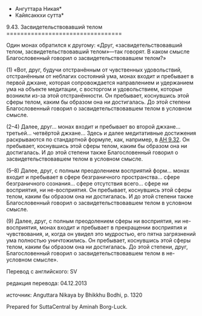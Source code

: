 * Ангуттара Никая*
* Кайясаккхи сутта*

9\.43\. Засвидетельствовавший телом
\=\=\=\=\=\=\=\=\=\=\=\=\=\=\=\=\=\=\=\=\=\=\=\=\=\=\=\=\=\=\=\=\=

Один монах обратился к другому: «Друг, «засвидетельствовавший телом, засвидетельствовавший телом»—так говорят\. В каком смысле Благословенный говорил о засвидетельствовавшем телом?»

\(1\) «Вот, друг, будучи отстранённым от чувственных удовольствий, отстранённым от неблагих состояний ума, монах входит и пребывает в первой джхане, которая сопровождается направлением и удержанием ума на объекте медитации, с восторгом и удовольствием, которые возникли из\-за этой отстранённости\. Он пребывает, коснувшись этой сферы телом, каким бы образом она ни достигалась\. До этой степени Благословенный говорил о засвидетельствовавшем телом в условном смысле\.

\(2–4\) Далее, друг… монах входит и пребывает во второй джхане… третьей… четвёртой джхане… Здесь и далее медитативные достижения раскрываются по стандартной формуле, как, например, в [АН 9\.32](/an9\.32/ru/sv)\. Он пребывает, коснувшись этой сферы телом, каким бы образом она ни достигалась\. И до этой степени также Благословенный говорил о засвидетельствовавшем телом в условном смысле\.

\(5–8\) Далее, друг, с полным преодолением восприятий форм… монах входит и пребывает в сфере безграничного пространства… сфере безграничного сознания… сфере отсутствия всего… сфере ни восприятия, ни не\-восприятия\. Он пребывает, коснувшись этой сферы телом, каким бы образом она ни достигалась\. И до этой степени также Благословенный говорил о засвидетельствовавшем телом в условном смысле\.

\(9\) Далее, друг, с полным преодолением сферы ни восприятия, ни не\-восприятия, монах входит и пребывает в прекращении восприятия и чувствования, и, когда он увидел это мудростью, его пятна загрязнений ума полностью уничтожились\. Он пребывает, коснувшись этой сферы телом, каким бы образом она ни достигалась\. До этой степени, друг, Благословенный говорил о засвидетельствовавшем телом в не\-условном смысле»\.

Перевод с английского: SV

редакция перевода: 04\.12\.2013

источник: Anguttara Nikaya by Bhikkhu Bodhi, p\. 1320

Prepared for SuttaCentral by Aminah Borg\-Luck\.